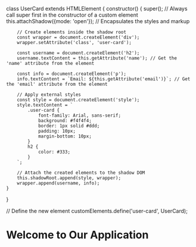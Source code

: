 class UserCard extends HTMLElement {
    constructor() {
        super(); // Always call super first in the constructor of a custom element
        this.attachShadow({mode: 'open'}); // Encapsulates the styles and markup
        
        // Create elements inside the shadow root
        const wrapper = document.createElement('div');
        wrapper.setAttribute('class', 'user-card');

        const username = document.createElement('h2');
        username.textContent = this.getAttribute('name'); // Get the 'name' attribute from the element

        const info = document.createElement('p');
        info.textContent = `Email: ${this.getAttribute('email')}`; // Get the 'email' attribute from the element

        // Apply external styles
        const style = document.createElement('style');
        style.textContent = `
            .user-card {
                font-family: Arial, sans-serif;
                background: #f4f4f4;
                border: 1px solid #ddd;
                padding: 10px;
                margin-bottom: 10px;
            }
            h2 {
                color: #333;
            }
        `;

        // Attach the created elements to the shadow DOM
        this.shadowRoot.append(style, wrapper);
        wrapper.append(username, info);
    }
}

// Define the new element
customElements.define('user-card', UserCard);


<!DOCTYPE html>
<html lang="en">
<head>
    <meta charset="UTF-8">
    <meta name="viewport" content="width=device-width, initial-scale=1.0">
    <title>Custom Element Example</title>
    <script src="user-card.js" defer></script> <!-- Assuming the JavaScript is saved as user-card.js -->
</head>
<body>
    <h1>Welcome to Our Application</h1>
    <user-card name="John Doe" email="john@example.com"></user-card> <!-- Using the custom element -->
    <user-card name="Jane Smith" email="jane@example.com"></user-card> <!-- Using another instance of the custom element -->
</body>
</html>
